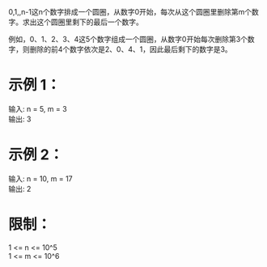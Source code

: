 0,1,,n-1这n个数字排成一个圆圈，从数字0开始，每次从这个圆圈里删除第m个数字。求出这个圆圈里剩下的最后一个数字。

例如，0、1、2、3、4这5个数字组成一个圆圈，从数字0开始每次删除第3个数字，则删除的前4个数字依次是2、0、4、1，因此最后剩下的数字是3。

# 示例 1：

输入: n = 5, m = 3  
输出: 3  

# 示例 2：

输入: n = 10, m = 17  
输出: 2  

# 限制：

1 <= n <= 10^5  
1 <= m <= 10^6  